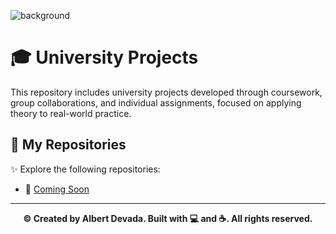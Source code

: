 ![background](https://i.pinimg.com/originals/90/70/32/9070324cdfc07c68d60eed0c39e77573.gif)

# 🎓 University Projects
This repository includes university projects developed through coursework, group collaborations, and individual assignments, focused on applying theory to real-world practice.

## 📁 My Repositories
✨ Explore the following repositories:

- 🔗 [Coming Soon](https://github.com/albertdveada)

---

<p align="center">
  <b>© Created by Albert Devada. Built with 💻 and ☕. All rights reserved.</b>
</p>
